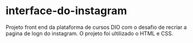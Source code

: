 # interface-do-instagram
Projeto front end da plataforma de cursos DIO com o desafio de recriar a pagina de logn do instagram.
O projeto foi ultilizado o HTML e CSS.
